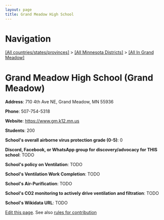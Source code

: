 ```yaml
---
layout: page
title: Grand Meadow High School
---
```

# Navigation

[[All countries/states/provinces]](../../..) > [[All Minnesota Districts]](../..) > [[All In Grand Meadow]](..)

# Grand Meadow High School (Grand Meadow)

**Address**: 710 4th Ave NE, Grand Meadow, MN 55936

**Phone**: 507-754-5318

**Website**: <https://www.gm.k12.mn.us>

**Students**: 200

**School's overall airborne virus protection grade (0-5)**: 0

**Discord, Facebook, or WhatsApp group for discovery/advocacy for THIS school**: TODO

**School's policy on Ventilation**: TODO

**School's Ventilation Work Completion**: TODO

**School's Air-Purification**: TODO

**School's CO2 monitoring to actively drive ventilation and filtration**: TODO

**School's Wikidata URL**: TODO


[Edit this page](https://github.com/ventilate-schools/MN/edit/main/./Grand_Meadow/Grand_Meadow_High_School.md). See also [rules for contribution](../../../contribution-rules/)